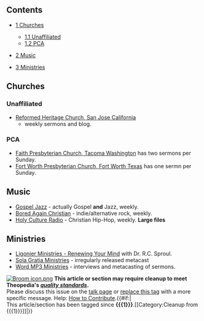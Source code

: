 ## Contents

-   [1 Churches](#Churches)
    -   [1.1 Unaffiliated](#Unaffiliated)
    -   [1.2 PCA](#PCA)

-   [2 Music](#Music)
-   [3 Ministries](#Ministries)

## Churches

### Unaffiliated

-   [Reformed Heritage Church, San Jose California](http://www.reformedheritage.org/)
    - weekly sermons and blog.

### PCA

-   [Faith Presbyterian Church, Tacoma Washington](http://www.faithtacoma.org/)
    has two sermons per Sunday.
-   [Fort Worth Presbyterian Church, Fort Worth Texas](http://www.fortworthpca.org/)
    has one sermn per Sunday.

## Music

-   [Gospel Jazz](http://gospeljazzsite.mypodcasts.net/) - actually
    Gospel **and** Jazz, weekly.
-   [Bored Again Christian](http://www.boredagainchristian.com/) -
    indie/alternative rock, weekly.
-   [Holy Culture Radio](http://www.holycultureradio.com/) -
    Christian Hip-Hop, weekly. **Large files**

## Ministries

-   [Ligonier Ministries - Renewing Your Mind](http://www.ligonier.org/radio/)
    with Dr. R.C. Sproul.
-   [Sola Gratia Ministries](http://www.solagratia.org/) -
    irregularly released metacast
-   [Word MP3 Ministries](http://www.wordmp3.com/) - interviews and
    metacasting of sermons.

[![Broom icon.png](images/thumb/9/90/Broom_icon.png/30px-Broom_icon.png.pagespeed.ce.3MDzK_R-j-.png)](http://www.theopedia.com/File:Broom_icon.png)
**This article or section may require cleanup to meet Theopedia's *[quality standards](http://www.theopedia.com/Theopedia:Writing_guide "Theopedia:Writing guide")*.**  
Please discuss this issue on the
[talk page](http://www.theopedia.com/index.php?title=Talk:List_of_Sacred_Podcasts&action=edit&redlink=1 "Talk:List of Sacred Podcasts (page does not exist)")
or
[replace this tag](index.php?title=List_of_Sacred_Podcasts&action=edit)
with a more specific message. Help:
[How to Contribute](http://www.theopedia.com/Help:How_to_contribute "Help:How to contribute").{{\#if:|  
This article/section has been tagged since
**{{{1}}}**.[[Category:Cleanup from {{{1}}}]]|}}


